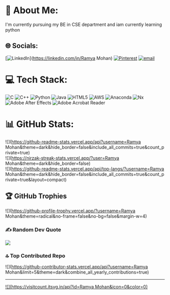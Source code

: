 # 💫 About Me:
 I'm currently pursuing my BE in CSE department and iam currently learning python


## 🌐 Socials:
[![LinkedIn](https://img.shields.io/badge/LinkedIn-%230077B5.svg?logo=linkedin&logoColor=white)](https://linkedin.com/in/Ramya Mohan) [![Pinterest](https://img.shields.io/badge/Pinterest-%23E60023.svg?logo=Pinterest&logoColor=white)](https://pinterest.com/Ramya) [![email](https://img.shields.io/badge/Email-D14836?logo=gmail&logoColor=white)](mailto:ramyamohanhm@gmail.com) 

# 💻 Tech Stack:
![C](https://img.shields.io/badge/c-%2300599C.svg?style=for-the-badge&logo=c&logoColor=white) ![C++](https://img.shields.io/badge/c++-%2300599C.svg?style=for-the-badge&logo=c%2B%2B&logoColor=white) ![Python](https://img.shields.io/badge/python-3670A0?style=for-the-badge&logo=python&logoColor=ffdd54) ![Java](https://img.shields.io/badge/java-%23ED8B00.svg?style=for-the-badge&logo=openjdk&logoColor=white) ![HTML5](https://img.shields.io/badge/html5-%23E34F26.svg?style=for-the-badge&logo=html5&logoColor=white) ![AWS](https://img.shields.io/badge/AWS-%23FF9900.svg?style=for-the-badge&logo=amazon-aws&logoColor=white) ![Anaconda](https://img.shields.io/badge/Anaconda-%2344A833.svg?style=for-the-badge&logo=anaconda&logoColor=white) ![Nx](https://img.shields.io/badge/nx-143055?style=for-the-badge&logo=nx&logoColor=white) ![Adobe After Effects](https://img.shields.io/badge/Adobe%20After%20Effects-9999FF.svg?style=for-the-badge&logo=Adobe%20After%20Effects&logoColor=white) ![Adobe Acrobat Reader](https://img.shields.io/badge/Adobe%20Acrobat%20Reader-EC1C24.svg?style=for-the-badge&logo=Adobe%20Acrobat%20Reader&logoColor=white)
# 📊 GitHub Stats:
![](https://github-readme-stats.vercel.app/api?username=Ramya Mohan&theme=dark&hide_border=false&include_all_commits=true&count_private=true)<br/>
![](https://nirzak-streak-stats.vercel.app/?user=Ramya Mohan&theme=dark&hide_border=false)<br/>
![](https://github-readme-stats.vercel.app/api/top-langs/?username=Ramya Mohan&theme=dark&hide_border=false&include_all_commits=true&count_private=true&layout=compact)

## 🏆 GitHub Trophies
![](https://github-profile-trophy.vercel.app/?username=Ramya Mohan&theme=radical&no-frame=false&no-bg=false&margin-w=4)

### ✍️ Random Dev Quote
![](https://quotes-github-readme.vercel.app/api?type=vetical&theme=radical)

### 🔝 Top Contributed Repo
![](https://github-contributor-stats.vercel.app/api?username=Ramya Mohan&limit=5&theme=dark&combine_all_yearly_contributions=true)

---
[![](https://visitcount.itsvg.in/api?id=Ramya Mohan&icon=0&color=0)](https://visitcount.itsvg.in)

<!-- Proudly created with GPRM ( https://gprm.itsvg.in ) -->
